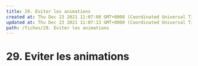 ```yaml
---
title: 29. Eviter les animations
created at: Thu Dec 23 2021 11:07:08 GMT+0000 (Coordinated Universal Time)
updated at: Thu Dec 23 2021 11:07:13 GMT+0000 (Coordinated Universal Time)
path: /fiches/29. Eviter les animations
---
```


# 29. Eviter les animations
